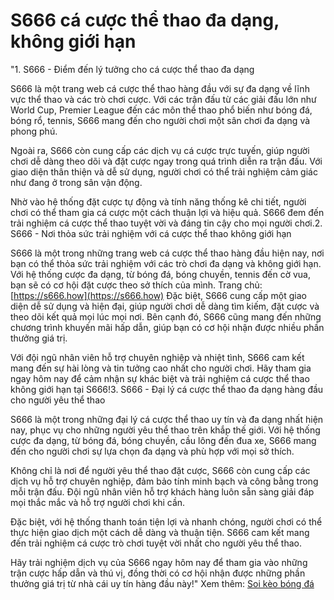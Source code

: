 # S666 cá cược thể thao đa dạng, không giới hạn
"1. S666 - Điểm đến lý tưởng cho cá cược thể thao đa dạng

S666 là một trang web cá cược thể thao hàng đầu với sự đa dạng về lĩnh vực thể thao và các trò chơi cược. Với các trận đấu từ các giải đấu lớn như World Cup, Premier League đến các môn thể thao phổ biến như bóng đá, bóng rổ, tennis, S666 mang đến cho người chơi một sân chơi đa dạng và phong phú.

Ngoài ra, S666 còn cung cấp các dịch vụ cá cược trực tuyến, giúp người chơi dễ dàng theo dõi và đặt cược ngay trong quá trình diễn ra trận đấu. Với giao diện thân thiện và dễ sử dụng, người chơi có thể trải nghiệm cảm giác như đang ở trong sân vận động.

Nhờ vào hệ thống đặt cược tự động và tính năng thống kê chi tiết, người chơi có thể tham gia cá cược một cách thuận lợi và hiệu quả. S666 đem đến trải nghiệm cá cược thể thao tuyệt vời và đáng tin cậy cho mọi người chơi.2. S666 - Nơi thỏa sức trải nghiệm với cá cược thể thao không giới hạn

S666 là một trong những trang web cá cược thể thao hàng đầu hiện nay, nơi bạn có thể thỏa sức trải nghiệm với các trò chơi đa dạng và không giới hạn. Với hệ thống cược đa dạng, từ bóng đá, bóng chuyền, tennis đến cờ vua, bạn sẽ có cơ hội đặt cược theo sở thích của mình.
Trang chủ: [https://s666.how](https://s666.how)
Đặc biệt, S666 cung cấp một giao diện dễ sử dụng và hiện đại, giúp người chơi dễ dàng tìm kiếm, đặt cược và theo dõi kết quả mọi lúc mọi nơi. Bên cạnh đó, S666 cũng mang đến những chương trình khuyến mãi hấp dẫn, giúp bạn có cơ hội nhận được nhiều phần thưởng giá trị.

Với đội ngũ nhân viên hỗ trợ chuyên nghiệp và nhiệt tình, S666 cam kết mang đến sự hài lòng và tin tưởng cao nhất cho người chơi. Hãy tham gia ngay hôm nay để cảm nhận sự khác biệt và trải nghiệm cá cược thể thao không giới hạn tại S666!3. S666 - Đại lý cá cược thể thao đa dạng hàng đầu cho người yêu thể thao

S666 là một trong những đại lý cá cược thể thao uy tín và đa dạng nhất hiện nay, phục vụ cho những người yêu thể thao trên khắp thế giới. Với hệ thống cược đa dạng, từ bóng đá, bóng chuyền, cầu lông đến đua xe, S666 mang đến cho người chơi sự lựa chọn đa dạng và phù hợp với mọi sở thích.

Không chỉ là nơi để người yêu thể thao đặt cược, S666 còn cung cấp các dịch vụ hỗ trợ chuyên nghiệp, đảm bảo tính minh bạch và công bằng trong mỗi trận đấu. Đội ngũ nhân viên hỗ trợ khách hàng luôn sẵn sàng giải đáp mọi thắc mắc và hỗ trợ người chơi khi cần.

Đặc biệt, với hệ thống thanh toán tiện lợi và nhanh chóng, người chơi có thể thực hiện giao dịch một cách dễ dàng và thuận tiện. S666 cam kết mang đến trải nghiệm cá cược trò chơi tuyệt vời nhất cho người yêu thể thao.

Hãy trải nghiệm dịch vụ của S666 ngay hôm nay để tham gia vào những trận cược hấp dẫn và thú vị, đồng thời có cơ hội nhận được những phần thưởng giá trị từ nhà cái uy tín hàng đầu này!"
Xem thêm: [Soi kèo bóng đá](https://s666.how/soi-keo-bong-da/)